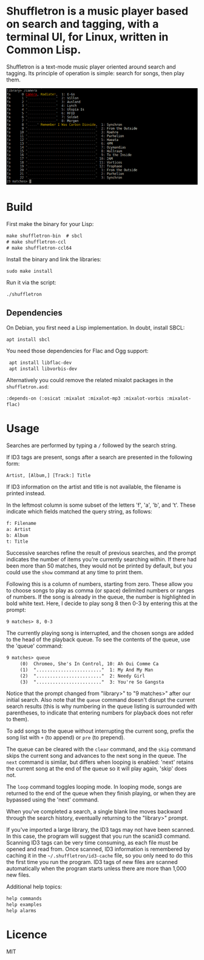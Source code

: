 # Shuffletron is a music player based on search and tagging, with a terminal UI, for Linux, written in Common Lisp.


Shuffletron is a text-mode music player oriented around search and
tagging. Its principle of operation is simple: search for songs, then
play them.

![](img-search.png)

# Build

First make the binary for your Lisp:

    make shuffletron-bin  # sbcl
    # make shuffletron-ccl
    # make shuffletron-ccl64

Install the binary and link the libraries:

    sudo make install

Run it via the script:

    ./shuffletron

## Dependencies

On Debian, you first need a Lisp implementation. In doubt, install SBCL:

    apt install sbcl

You need those dependencies for Flac and Ogg support:

     apt install libflac-dev
     apt install libvorbis-dev

Alternatively you could remove the related mixalot packages in the `shuffletron.asd`:

    :depends-on (:osicat :mixalot :mixalot-mp3 :mixalot-vorbis :mixalot-flac)

# Usage

Searches are performed by typing a `/` followed by the search string.

If ID3 tags are present, songs after a search are presented in the following form:

    Artist, [Album,] [Track:] Title

If ID3 information on the artist and title is not available, the
filename is printed instead.

In the  leftmost column is some  subset of the letters  'f', 'a', 'b',
and 't'.   These indicate  which fields matched  the query  string, as
follows:

    f: Filename
    a: Artist
    b: Album
    t: Title

Successive searches refine the result of previous searches, and the
prompt indicates the number of items you're currently searching
within.  If there had been more than 50 matches, they would not be
printed by default, but you could use the `show` command at any time
to print them.

Following this is a column of numbers, starting from zero. These allow
you to choose  songs to play as comma (or  space) delimited numbers or
ranges of numbers. If the song  is already in the queue, the number is
highlighted in bold white text. Here, I decide to play song 8 then 0-3
by entering this at the prompt:

    9 matches> 8, 0-3

The currently  playing song is  interrupted, and the chosen  songs are
added to  the head of the playback  queue. To see the  contents of the
queue, use the 'queue' command:

```
9 matches> queue
     (0)  Chromeo, She's In Control, 10: Ah Oui Comme Ca
     (1)  "........................"  1: My And My Man
     (2)  "........................"  2: Needy Girl
     (3)  "........................"  3: You're So Gangsta
```

Notice that  the prompt changed  from "library>" to  "9 matches>"
after our  initial search. Also note that the `queue` command
doesn't disrupt the  current search results (this is  why numbering in
the  queue listing is  surrounded with  parentheses, to  indicate that
entering numbers for playback does not refer to them).

To  add songs  to the  queue  without interrupting  the current  song,
prefix the song list with `+` (to append) or `pre` (to prepend).

The  queue can be  cleared with  the `clear`  command, and  the `skip`
command skips  the current song and  advances to the next  song in the
queue.  The `next`  command is  similar, but  differs when  looping is
enabled: 'next' retains the current song at the end of the queue so it
will play again, 'skip' does not.

The `loop` command toggles looping  mode. In looping mode, songs are
returned to  the end of  the queue when  they finish playing,  or when
they are bypassed using the 'next' command.

When you've  completed a  search, a single  blank line  moves backward
through the search history, eventually returning to the "library>"
prompt.

If you've  imported a large  library, the ID3  tags may not  have been
scanned.   In this case,  the program  will suggest  that you  run the
scanid3 command.   Scanning ID3  tags can be  very time  consuming, as
each file must be opened  and read from. Once scanned, ID3 information
is remembered by caching  it in the `~/.shuffletron/id3-cache` file, so
you only need to do this the first time you run the program.  ID3 tags
of new files are scanned  automatically when the program starts unless
there are more than 1,000 new files.

Additional help topics:

    help commands
    help examples
    help alarms

# Licence

MIT

